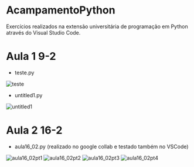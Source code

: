 # AcampamentoPython
Exercícios realizados na extensão universitária de programação em Python através do Visual Studio Code.

# Aula 1 9-2
- teste.py

![teste](https://github.com/user-attachments/assets/ceb3b72f-fbad-436d-af7c-aad87b3d879a)

- untitled1.py

![untitled1](https://github.com/user-attachments/assets/e5c8bd68-6fce-452e-8ca6-1867bb8f3245)

# Aula 2 16-2

- aula16_02.py (realizado no google collab e testado também no VSCode)

![aula16_02pt1](https://github.com/user-attachments/assets/e8a09c50-3455-4f78-b00a-1c164cf9df0a)
![aula16_02pt2](https://github.com/user-attachments/assets/825cbe1a-4c8d-4436-9002-d291f317279a)
![aula16_02pt3](https://github.com/user-attachments/assets/248cd34a-b841-45ab-9c99-5cebeb442211)
![aula16_02pt4](https://github.com/user-attachments/assets/8627ff26-cd93-4eda-8729-16a62a3e3aeb)
